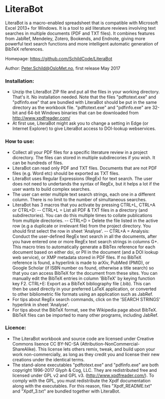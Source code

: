 # LiteraBot
LiteraBot is a macro-enabled spreadsheet that is compatible with Microsoft Excel 2013+ for Windows.
It is a tool to aid literature reviews involving text searches in multiple documents (PDF and TXT files). It combines features from JabRef, Mendeley, Zotero, Bookends, and Endnote, giving more powerful text search functions and more intelligent automatic generation of BibTeX references.

Homepage: https://github.com/SchildCode/LiteraBot

Author: Peter.Schild@OsloMet.no, first release May 2017

### Installation:
- Unzip the LiteraBot ZIP file and put all the files in your working directory. That's it. No installation needed.
Note that the files "pdftotext.exe" and "pdfinfo.exe" that are bundled with LiteraBot should be put in the same directory as the workbook file.
"pdftotext.exe" and "pdfinfo.exe" are 32-bit and 64-bit Windows binaries that can be downloaded from http://www.xpdfreader.com/
- At first use, LiteraBot might ask you to change a setting in Edge (or Internet Explorer) to give LiteraBot access to DOI-lookup webservices.

### How to use:
- Collect all your PDF files for a specific literature review in a project dicrectory. The files can stored in multiple subdirecories if you wish. It can be hundreds of files.
- LiteraBot can read only PDF and TXT files. Documents that are not PDF files (e.g. Word etc) should be exported as TXT files.
- LiteraBot uses Regular Expressions (RegEx) for text search. The user does not need to undertands the syntax of RegEx, but it helps a lot if the user wants to build complex searches.
- The user can enter multiple text search strings, each one in a different column. There is no limit to the number of simultaneous searches.
- LiteraBot has 3 macros that you activate by pressing CTRL+L, CTRL+A or CTRL+D:
-- CTRL+L = List all PDF & TXT files in a directory (and subdirectories). You can do this multiple times to collate publications from multiple directories.
-- CTRL+D = Delete the file listed in the active row (e.g a duplicate or irrelevant file) from the project directory. You should first select the row in sheet 'Analyse'.
-- CTRL+A = Analysis: Conduct the user-defined RegEx text search in all the documents, after you have entered one or more RegEx text search strings in columns G+. This macro tries to automatically generate a BibTex reference for each document based on either doi, or PII in the document (and a DOI lookup web service), or XMP metadata stored in PDF files. If no BibTeX reference is found, a hyperlink is made to arXiv, PubMed (PMID), or Google Scholar (if ISBN number os found, otherwise a title search) so that you can access BibTeX for the document from these sites. You can manually edit the BibTeX entries in column 'BibTeX' by keying function key F2.
  CTRL+E: Export as a BibTeX bibliography file (.bib). This can then be used directly in your preferred LaTeX application, or converted to other bibliometric file formats using an application such as JabRef.
- For tips about RegEx search commands, click on the 'SEARCH STRINGS' hyperlink in sheet 'Analyse'.
- For tips about the BibTeX format, see the Wikipedia page about BibTeX. BibTeX files can be imported to many other programs, including JabRef.

### Licence:
- The LiteraBot workbook and source code are licensed under Creative Commons lisence CC BY-NC-SA (Attribution-NonCommercial-ShareAlike). This license lets others remix, tweak, and build upon your work non-commercially, as long as they credit you and license their new creations under the identical terms.
- The stand-alone executables "pdftotext.exe" and "pdfinfo.exe" are both copyright 1996-2017 Glyph & Cog, LLC. They are redistributed free and licensed under GPL v2 and GPL v3. (http://www.xpdfreader.com/). To comply with the GPL, you must redistribute the Xpdf documentation along with the executables. For this reason, files "Xpdf_README.txt" and "Xpdf_3.txt" are bundled together with LiteraBot.
